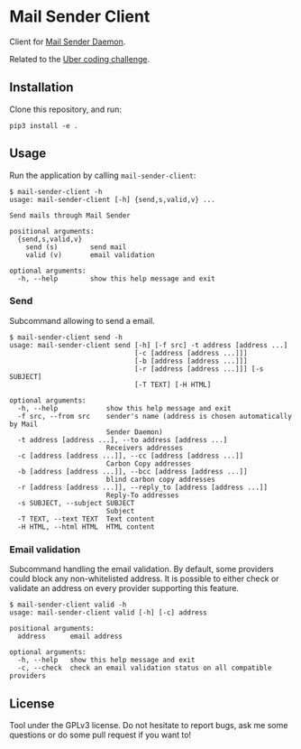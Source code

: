 Mail Sender Client
==================

Client for [Mail Sender Daemon][mail-sender-daemon].

Related to the [Uber coding challenge][uber-challenge-instructions].


Installation
------------

Clone this repository, and run:

```
pip3 install -e .
```

Usage
-----

Run the application by calling `mail-sender-client`:

```
$ mail-sender-client -h
usage: mail-sender-client [-h] {send,s,valid,v} ...

Send mails through Mail Sender

positional arguments:
  {send,s,valid,v}
    send (s)        send mail
    valid (v)       email validation

optional arguments:
  -h, --help        show this help message and exit
```

### Send

Subcommand allowing to send a email.

```
$ mail-sender-client send -h
usage: mail-sender-client send [-h] [-f src] -t address [address ...]
                               [-c [address [address ...]]]
                               [-b [address [address ...]]]
                               [-r [address [address ...]]] [-s SUBJECT]
                               [-T TEXT] [-H HTML]

optional arguments:
  -h, --help            show this help message and exit
  -f src, --from src    sender's name (address is chosen automatically by Mail
                        Sender Daemon)
  -t address [address ...], --to address [address ...]
                        Receivers addresses
  -c [address [address ...]], --cc [address [address ...]]
                        Carbon Copy addresses
  -b [address [address ...]], --bcc [address [address ...]]
                        blind carbon copy addresses
  -r [address [address ...]], --reply_to [address [address ...]]
                        Reply-To addresses
  -s SUBJECT, --subject SUBJECT
                        Subject
  -T TEXT, --text TEXT  Text content
  -H HTML, --html HTML  HTML content
```

### Email validation

Subcommand handling the email validation. By default, some providers could
block any non-whitelisted address. It is possible to either check or
validate an address on every provider supporting this feature.

```
$ mail-sender-client valid -h
usage: mail-sender-client valid [-h] [-c] address

positional arguments:
  address      email address

optional arguments:
  -h, --help   show this help message and exit
  -c, --check  check an email validation status on all compatible providers
```


License
-------

Tool under the GPLv3 license. Do not hesitate to report bugs, ask me some
questions or do some pull request if you want to!


[mail-sender-daemon]: https://github.com/Anthony25/mail-sender-daemon
[uber-challenge-instructions]: https://github.com/uber/coding-challenge-tools/blob/master/coding_challenge.md#email-service
